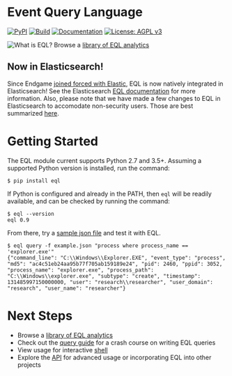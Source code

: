 # Event Query Language
[![PyPI](https://img.shields.io/pypi/v/eql.svg)](https://pypi.python.org/pypi/eql)
[![Build](https://github.com/endgameinc/eql/actions/workflows/pythonpackage.yml/badge.svg)](https://github.com/endgameinc/eql/actions/workflows/pythonpackage.yml)
[![Documentation](https://readthedocs.org/projects/eql/badge/?version=latest)](https://eql.readthedocs.io/en/latest/?badge=latest)
[![License: AGPL v3](https://img.shields.io/badge/License-AGPL%20v3-blue.svg)](https://www.gnu.org/licenses/agpl-3.0)

![What is EQL?](docs/_static/eql-whoami.jpg)
Browse a [library of EQL analytics](https://eqllib.readthedocs.io)

## Now in Elasticsearch!

Since Endgame [joined forced with Elastic](https://www.elastic.co/blog/endgame-joins-forces-with-elastic), EQL is now natively integrated in Elasticsearch! See the Elasticsearch [EQL documentation](https://www.elastic.co/guide/en/elasticsearch/reference/current/eql.html) for more information. Also, please note that we have made a few changes to EQL in Elasticsearch to accomodate non-security users. Those are best summarized [here](https://www.elastic.co/guide/en/elasticsearch/reference/current/eql-syntax.html#eql-unsupported-syntax).

# Getting Started

The EQL module current supports Python 2.7 and 3.5+. Assuming a supported Python version is installed, run the command:

```console
$ pip install eql
```

If Python is configured and already in the PATH, then ``eql`` will be readily available, and can be checked by running the command:

```console
$ eql --version
eql 0.9
```

From there, try a [sample json file](docs/_static/example.json) and test it with EQL.

```console
$ eql query -f example.json "process where process_name == 'explorer.exe'"
{"command_line": "C:\\Windows\\Explorer.EXE", "event_type": "process", "md5": "ac4c51eb24aa95b77f705ab159189e24", "pid": 2460, "ppid": 3052, "process_name": "explorer.exe", "process_path": "C:\\Windows\\explorer.exe", "subtype": "create", "timestamp": 131485997150000000, "user": "research\\researcher", "user_domain": "research", "user_name": "researcher"}
```

# Next Steps
- Browse a [library of EQL analytics](https://eqllib.readthedocs.io)
- Check out the [query guide](https://eql.readthedocs.io/en/latest/query-guide/index.html) for a crash course on writing EQL queries
- View usage for interactive [shell](https://eql.readthedocs.io/en/latest/cli.html)
- Explore the [API](https://eql.readthedocs.io/en/latest/api/index.html) for advanced usage or incorporating EQL into other projects
